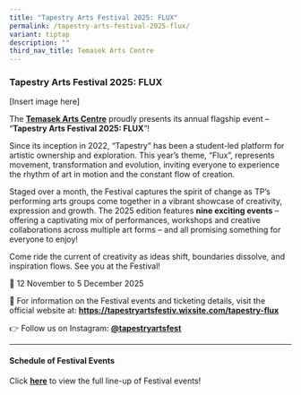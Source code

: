 ```yaml
---
title: "Tapestry Arts Festival 2025: FLUX"
permalink: /tapestry-arts-festival-2025-flux/
variant: tiptap
description: ""
third_nav_title: Temasek Arts Centre
---
```

<h3><strong>Tapestry Arts Festival 2025: FLUX</strong></h3>
<p>[Insert image here]</p>
<p>The <strong><a href="https://www.instagram.com/temasekartscentre/?hl=en" rel="noopener noreferrer nofollow" target="_blank">Temasek Arts Centre</a></strong> proudly
presents its annual flagship event – “<strong>Tapestry Arts Festival 2025: FLUX</strong>”!</p>
<p>Since its inception in 2022, “Tapestry” has been a student-led platform
for artistic ownership and exploration. This year’s theme, “Flux”, represents
movement, transformation and evolution, inviting everyone to experience
the rhythm of art in motion and the constant flow of creation.</p>
<p>Staged over a month, the Festival captures the spirit of change as TP’s
performing arts groups come together in a vibrant showcase of creativity,
expression and growth. The 2025 edition features <strong>nine exciting events</strong> –
offering a captivating mix of performances, workshops and creative collaborations
across multiple art forms – and all promising something for everyone to
enjoy!</p>
<p>Come ride the current of creativity as ideas shift, boundaries dissolve,
and inspiration flows. See you at the Festival!</p>
<p>📅 12 November to 5 December 2025</p>
<p>👀 For information on the Festival events and ticketing details, visit
the official website at: <strong><a href="https://tapestryartsfestiv.wixsite.com/tapestry-flux" rel="noopener nofollow" target="_blank">https://tapestryartsfestiv.wixsite.com/tapestry-flux</a></strong>
</p>
<p>👉 Follow us on Instagram: <strong><a href="https://www.instagram.com/tapestryartsfest/" rel="noopener noreferrer nofollow" target="_blank">@tapestryartsfest</a></strong>
</p>
<hr>
<h4><strong>Schedule of Festival Events</strong></h4>
<p>Click <strong><a href="https://for.edu.sg/tapestryartsfestival2025" rel="noopener noreferrer nofollow" target="_blank"><u>here</u></a></strong> to
view the full line-up of Festival events!</p>